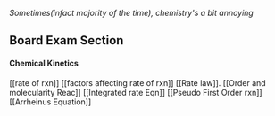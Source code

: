 *Sometimes(infact majority of the time), chemistry's a bit annoying*

## Board Exam Section

#### Chemical Kinetics
[[rate of rxn]]
[[factors affecting rate of rxn]]
[[Rate law]].
[[Order and molecularity Reac]]
[[Integrated rate Eqn]]
[[Pseudo First Order rxn]]
[[Arrheinus Equation]]
